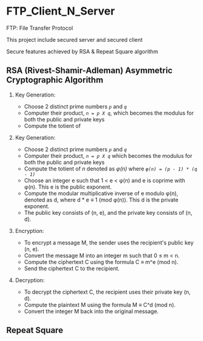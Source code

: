 # FTP_Client_N_Server

FTP: File Transfer Protocol

This project include secured server and secured client

Secure features achieved by RSA & Repeat Square algorithm 

## RSA (Rivest-Shamir-Adleman) Asymmetric Cryptographic Algorithm

1. Key Generation:
    * Choose 2 distinct prime numbers *`p`* and *`q`*
    * Computer their product, *`n = p X q`*, which becomes the modulus for both the public and private keys
    * Compute the totient of

1. Key Generation:
    * Choose 2 distinct prime numbers *`p`* and *`q`*
    * Computer their product, *`n = p X q`* which becomes the modulus for both the public and private keys
    * Compute the totient of *n* denoted as *φ(n)* where *`φ(n) = (p - 1) * (q - 1)`*
    * Choose an integer e such that 1 < e < φ(n) and e is coprime with φ(n). This e is the public exponent.
    * Compute the modular multiplicative inverse of e modulo φ(n), denoted as d, where d * e ≡ 1 (mod φ(n)). This d is the private exponent.
    * The public key consists of (n, e), and the private key consists of (n, d).
2. Encryption:
    * To encrypt a message M, the sender uses the recipient's public key (n, e).
    * Convert the message M into an integer m such that 0 ≤ m < n.
    * Compute the ciphertext C using the formula C ≡ m^e (mod n).
    * Send the ciphertext C to the recipient.
3. Decryption:
    * To decrypt the ciphertext C, the recipient uses their private key (n, d).
    * Compute the plaintext M using the formula M ≡ C^d (mod n).
    * Convert the integer M back into the original message.

## Repeat Square
